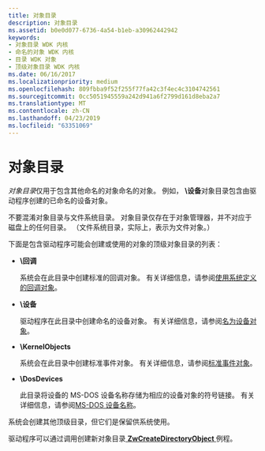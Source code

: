 ```yaml
---
title: 对象目录
description: 对象目录
ms.assetid: b0e0d077-6736-4a54-b1eb-a30962442942
keywords:
- 对象目录 WDK 内核
- 命名的对象 WDK 内核
- 目录 WDK 对象
- 顶级对象目录 WDK 内核
ms.date: 06/16/2017
ms.localizationpriority: medium
ms.openlocfilehash: 809fbba9f52f255f77fa42c3f4ec4c3104742561
ms.sourcegitcommit: 0cc5051945559a242d941a6f2799d161d8eba2a7
ms.translationtype: MT
ms.contentlocale: zh-CN
ms.lasthandoff: 04/23/2019
ms.locfileid: "63351069"
---
```

# <a name="object-directories"></a>对象目录





*对象目录*仅用于包含其他命名的对象命名的对象。 例如， **\\设备**对象目录包含由驱动程序创建的已命名的设备对象。

不要混淆对象目录与文件系统目录。 对象目录仅存在于对象管理器，并不对应于磁盘上的任何目录。 （文件系统目录，实际上，表示为文件对象。）

下面是包含驱动程序可能会创建或使用的对象的顶级对象目录的列表：

-   **\\回调**

    系统会在此目录中创建标准的回调对象。 有关详细信息，请参阅[使用系统定义的回调对象](using-a-system-defined-callback-object.md)。

-   **\\设备**

    驱动程序在此目录中创建命名的设备对象。 有关详细信息，请参阅[名为设备对象](named-device-objects.md)。

-   **\\KernelObjects**

    系统会在此目录中创建标准事件对象。 有关详细信息，请参阅[标准事件对象](standard-event-objects.md)。

-   **\\DosDevices**

    此目录将设备的 MS-DOS 设备名称存储为相应的设备对象的符号链接。 有关详细信息，请参阅[MS-DOS 设备名称](ms-dos-device-names.md)。

系统会创建其他顶级目录，但它们是保留供系统使用。

驱动程序可以通过调用创建新对象目录[ **ZwCreateDirectoryObject** ](https://msdn.microsoft.com/library/windows/hardware/ff566421)例程。

 

 




